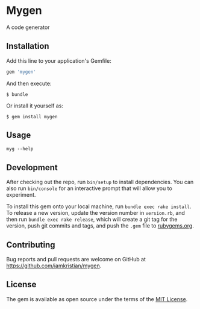 # Mygen

A code generator

## Installation

Add this line to your application's Gemfile:

```ruby
gem 'mygen'
```

And then execute:

    $ bundle

Or install it yourself as:

    $ gem install mygen

## Usage

```
myg --help
```

## Development

After checking out the repo, run `bin/setup` to install dependencies. You can also run `bin/console` for an interactive prompt that will allow you to experiment.

To install this gem onto your local machine, run `bundle exec rake install`. To release a new version, update the version number in `version.rb`, and then run `bundle exec rake release`, which will create a git tag for the version, push git commits and tags, and push the `.gem` file to [rubygems.org](https://rubygems.org).

## Contributing

Bug reports and pull requests are welcome on GitHub at https://github.com/iamkristian/mygen.


## License

The gem is available as open source under the terms of the [MIT License](http://opensource.org/licenses/MIT).

